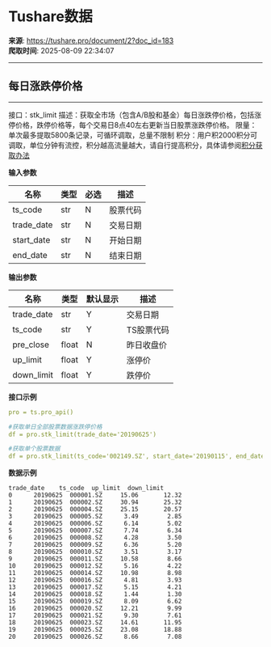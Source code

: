 # Tushare数据

**来源**: https://tushare.pro/document/2?doc_id=183  
**爬取时间**: 2025-08-09 22:34:07

---

## 每日涨跌停价格

---

接口：stk\_limit
描述：获取全市场（包含A/B股和基金）每日涨跌停价格，包括涨停价格，跌停价格等，每个交易日8点40左右更新当日股票涨跌停价格。
限量：单次最多提取5800条记录，可循环调取，总量不限制
积分：用户积2000积分可调取，单位分钟有流控，积分越高流量越大，请自行提高积分，具体请参阅[积分获取办法](https://tushare.pro/document/1?doc_id=13)

**输入参数**

| 名称 | 类型 | 必选 | 描述 |
| --- | --- | --- | --- |
| ts\_code | str | N | 股票代码 |
| trade\_date | str | N | 交易日期 |
| start\_date | str | N | 开始日期 |
| end\_date | str | N | 结束日期 |

**输出参数**

| 名称 | 类型 | 默认显示 | 描述 |
| --- | --- | --- | --- |
| trade\_date | str | Y | 交易日期 |
| ts\_code | str | Y | TS股票代码 |
| pre\_close | float | N | 昨日收盘价 |
| up\_limit | float | Y | 涨停价 |
| down\_limit | float | Y | 跌停价 |

**接口示例**

```yaml
pro = ts.pro_api()

#获取单日全部股票数据涨跌停价格
df = pro.stk_limit(trade_date='20190625')

#获取单个股票数据
df = pro.stk_limit(ts_code='002149.SZ', start_date='20190115', end_date='20190615')
```

**数据示例**

```
trade_date    ts_code  up_limit  down_limit
0      20190625  000001.SZ     15.06       12.32
1      20190625  000002.SZ     30.94       25.32
2      20190625  000004.SZ     25.15       20.57
3      20190625  000005.SZ      3.49        2.85
4      20190625  000006.SZ      6.14        5.02
5      20190625  000007.SZ      7.74        6.34
6      20190625  000008.SZ      4.28        3.50
7      20190625  000009.SZ      6.36        5.20
8      20190625  000010.SZ      3.51        3.17
9      20190625  000011.SZ     10.58        8.66
10     20190625  000012.SZ      5.16        4.22
11     20190625  000014.SZ     10.98        8.98
12     20190625  000016.SZ      4.81        3.93
13     20190625  000017.SZ      5.15        4.21
14     20190625  000018.SZ      1.44        1.30
15     20190625  000019.SZ      8.09        6.62
16     20190625  000020.SZ     12.21        9.99
17     20190625  000021.SZ      9.30        7.61
18     20190625  000023.SZ     14.61       11.95
19     20190625  000025.SZ     23.08       18.88
20     20190625  000026.SZ      8.66        7.08
```

